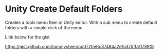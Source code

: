 ﻿# Unity Create Default Folders

Creates a tools menu Item in Unity editor.
With a sub menu to create default folders with a simple click of the menu.

Link below for the gist

https://gist.github.com/tommyshem/ad0720e6c37484a2e1b375ffa11788f8

